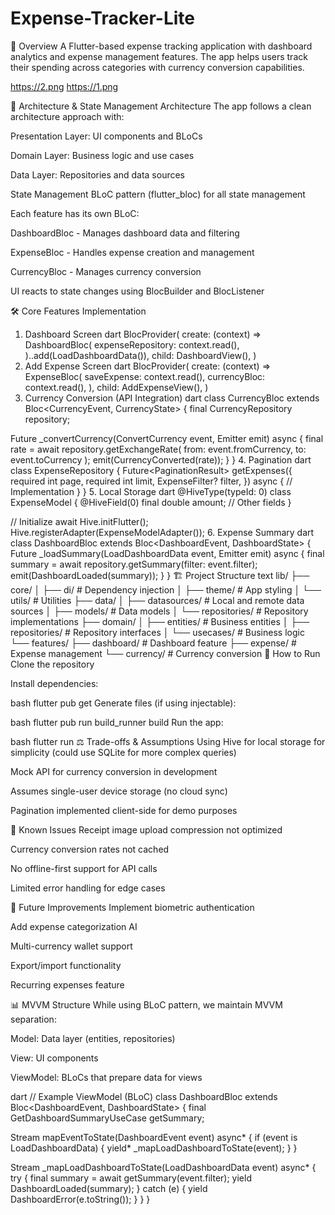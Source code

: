 # Expense-Tracker-Lite
📱 Overview
A Flutter-based expense tracking application with dashboard analytics and expense management features. The app helps users track their spending across categories with currency conversion capabilities.

https://2.png https://1.png

🔹 Architecture & State Management
Architecture
The app follows a clean architecture approach with:

Presentation Layer: UI components and BLoCs

Domain Layer: Business logic and use cases

Data Layer: Repositories and data sources

State Management
BLoC pattern (flutter_bloc) for all state management

Each feature has its own BLoC:

DashboardBloc - Manages dashboard data and filtering

ExpenseBloc - Handles expense creation and management

CurrencyBloc - Manages currency conversion

UI reacts to state changes using BlocBuilder and BlocListener

🛠 Core Features Implementation
1. Dashboard Screen
dart
BlocProvider(
  create: (context) => DashboardBloc(
    expenseRepository: context.read<ExpenseRepository>(),
  )..add(LoadDashboardData()),
  child: DashboardView(),
)
2. Add Expense Screen
dart
BlocProvider(
  create: (context) => ExpenseBloc(
    saveExpense: context.read<SaveExpenseUseCase>(),
    currencyBloc: context.read<CurrencyBloc>(),
  ),
  child: AddExpenseView(),
)
3. Currency Conversion (API Integration)
dart
class CurrencyBloc extends Bloc<CurrencyEvent, CurrencyState> {
  final CurrencyRepository repository;
  
  Future<void> _convertCurrency(ConvertCurrency event, Emitter emit) async {
    final rate = await repository.getExchangeRate(
      from: event.fromCurrency,
      to: event.toCurrency
    );
    emit(CurrencyConverted(rate));
  }
}
4. Pagination
dart
class ExpenseRepository {
  Future<PaginationResult<Expense>> getExpenses({
    required int page,
    required int limit,
    ExpenseFilter? filter,
  }) async {
    // Implementation
  }
}
5. Local Storage
dart
@HiveType(typeId: 0)
class ExpenseModel {
  @HiveField(0)
  final double amount;
  // Other fields
}

// Initialize
await Hive.initFlutter();
Hive.registerAdapter(ExpenseModelAdapter());
6. Expense Summary
dart
class DashboardBloc extends Bloc<DashboardEvent, DashboardState> {
  Future<void> _loadSummary(LoadDashboardData event, Emitter emit) async {
    final summary = await repository.getSummary(filter: event.filter);
    emit(DashboardLoaded(summary));
  }
}
🏗 Project Structure
text
lib/
├── core/
│   ├── di/                # Dependency injection
│   ├── theme/             # App styling
│   └── utils/             # Utilities
├── data/
│   ├── datasources/       # Local and remote data sources
│   ├── models/            # Data models
│   └── repositories/      # Repository implementations
├── domain/
│   ├── entities/          # Business entities
│   ├── repositories/      # Repository interfaces
│   └── usecases/          # Business logic
└── features/
    ├── dashboard/         # Dashboard feature
    ├── expense/           # Expense management
    └── currency/          # Currency conversion
🚀 How to Run
Clone the repository

Install dependencies:

bash
flutter pub get
Generate files (if using injectable):

bash
flutter pub run build_runner build
Run the app:

bash
flutter run
⚖️ Trade-offs & Assumptions
Using Hive for local storage for simplicity (could use SQLite for more complex queries)

Mock API for currency conversion in development

Assumes single-user device storage (no cloud sync)

Pagination implemented client-side for demo purposes

🐛 Known Issues
Receipt image upload compression not optimized

Currency conversion rates not cached

No offline-first support for API calls

Limited error handling for edge cases

🔮 Future Improvements
Implement biometric authentication

Add expense categorization AI

Multi-currency wallet support

Export/import functionality

Recurring expenses feature

📊 MVVM Structure
While using BLoC pattern, we maintain MVVM separation:

Model: Data layer (entities, repositories)

View: UI components

ViewModel: BLoCs that prepare data for views

dart
// Example ViewModel (BLoC)
class DashboardBloc extends Bloc<DashboardEvent, DashboardState> {
  final GetDashboardSummaryUseCase getSummary;
  
  Stream<DashboardState> mapEventToState(DashboardEvent event) async* {
    if (event is LoadDashboardData) {
      yield* _mapLoadDashboardToState(event);
    }
  }
  
  Stream<DashboardState> _mapLoadDashboardToState(LoadDashboardData event) async* {
    try {
      final summary = await getSummary(event.filter);
      yield DashboardLoaded(summary);
    } catch (e) {
      yield DashboardError(e.toString());
    }
  }
}
